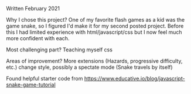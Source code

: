 Written February 2021

Why I chose this project? One of my favorite flash games as a kid was the game snake, so I figured I'd make it for my second posted project. Before this I had limited experience with html/javascript/css but I now feel much more confident with each.

Most challenging part? Teaching myself css

Areas of improvement? More extensions (Hazards, progressive difficulty, etc.) change style, possibly a spectate mode (Snake travels by itself)

Found helpful starter code from
https://www.educative.io/blog/javascript-snake-game-tutorial
